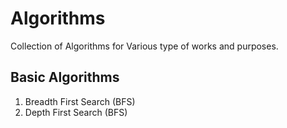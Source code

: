 # Algorithms
Collection of Algorithms for Various type of works and purposes.

## Basic Algorithms
1. Breadth First Search (BFS)
2. Depth First Search (BFS)